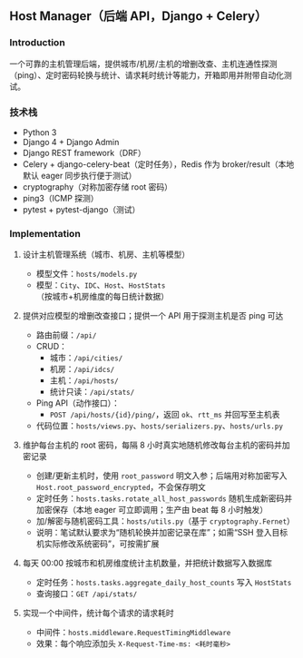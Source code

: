 ## Host Manager（后端 API，Django + Celery）

### Introduction
一个可靠的主机管理后端，提供城市/机房/主机的增删改查、主机连通性探测（ping）、定时密码轮换与统计、请求耗时统计等能力，开箱即用并附带自动化测试。

### 技术栈
- Python 3
- Django 4 + Django Admin
- Django REST framework（DRF）
- Celery + django-celery-beat（定时任务），Redis 作为 broker/result（本地默认 eager 同步执行便于测试）
- cryptography（对称加密存储 root 密码）
- ping3（ICMP 探测）
- pytest + pytest-django（测试）

### Implementation
1) 设计主机管理系统（城市、机房、主机等模型）
   - 模型文件：`hosts/models.py`
   - 模型：`City`、`IDC`、`Host`、`HostStats`（按城市+机房维度的每日统计数据）

2) 提供对应模型的增删改查接口；提供一个 API 用于探测主机是否 ping 可达
   - 路由前缀：`/api/`
   - CRUD：
     - 城市：`/api/cities/`
     - 机房：`/api/idcs/`
     - 主机：`/api/hosts/`
     - 统计只读：`/api/stats/`
   - Ping API（动作接口）：
     - `POST /api/hosts/{id}/ping/`，返回 `ok`、`rtt_ms` 并回写至主机表
   - 代码位置：`hosts/views.py`、`hosts/serializers.py`、`hosts/urls.py`

3) 维护每台主机的 root 密码，每隔 8 小时真实地随机修改每台主机的密码并加密记录
   - 创建/更新主机时，使用 `root_password` 明文入参；后端用对称加密写入 `Host.root_password_encrypted`，不会保存明文
   - 定时任务：`hosts.tasks.rotate_all_host_passwords` 随机生成新密码并加密保存（本地 eager 可立即调用；生产由 beat 每 8 小时触发）
   - 加/解密与随机密码工具：`hosts/utils.py`（基于 `cryptography.Fernet`）
   - 说明：笔试默认要求为“随机轮换并加密记录在库”；如需“SSH 登入目标机实际修改系统密码”，可按需扩展

4) 每天 00:00 按城市和机房维度统计主机数量，并把统计数据写入数据库
   - 定时任务：`hosts.tasks.aggregate_daily_host_counts` 写入 `HostStats`
   - 查询接口：`GET /api/stats/`

5) 实现一个中间件，统计每个请求的请求耗时
   - 中间件：`hosts.middleware.RequestTimingMiddleware`
   - 效果：每个响应添加头 `X-Request-Time-ms: <耗时毫秒>`

